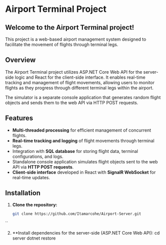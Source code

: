 # Airport Terminal Project

## Welcome to the Airport Terminal project!
This project is a web-based airport management system designed to facilitate the movement of flights through terminal legs.

## Overview
The Airport Terminal project utilizes ASP.NET Core Web API for the server-side logic and React for the client-side interface. It enables real-time tracking and management of flight movements, allowing users to monitor flights as they progress through different terminal legs within the airport.

The simulator is a separate console application that generates random flight objects and sends them to the web API via HTTP POST requests.

## Features
- **Multi-threaded processing** for efficient management of concurrent flights.
- **Real-time tracking and logging** of flight movements through terminal legs.
- Integration with **SQL database** for storing flight data, terminal configurations, and logs.
- Standalone console application simulates flight objects sent to the web API via **HTTP POST requests**.
- **Client-side interface** developed in React with **SignalR WebSocket** for real-time updates.

## Installation
1. **Clone the repository:**
   ```bash
   git clone https://github.com/Itamarcohe/Airport-Server.git
``

2. **Install dependencies for the server-side (ASP.NET Core Web API): cd server dotnet restore
